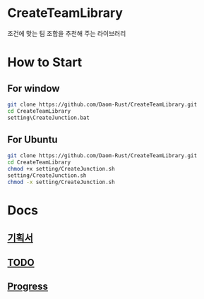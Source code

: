 # CreateTeamLibrary
조건에 맞는 팀 조합을 추천해 주는 라이브러리

# How to Start

## For window
```bash
git clone https://github.com/Daom-Rust/CreateTeamLibrary.git
cd CreateTeamLibrary
setting\CreateJunction.bat
```

## For Ubuntu
```bash
git clone https://github.com/Daom-Rust/CreateTeamLibrary.git
cd CreateTeamLibrary
chmod +x setting/CreateJunction.sh
setting/CreateJunction.sh
chmod -x setting/CreateJunction.sh
```
# Docs
## [기획서](https://github.com/Daom-Rust/CreateTeamLibrary/blob/main/docs/%EA%B8%B0%ED%9A%8D%EC%84%9C.md)

## [TODO](https://github.com/Daom-Rust/CreateTeamLibrary/blob/main/docs/TODO.md)

## [Progress](https://github.com/orgs/Daom-Rust/projects/2/views/1)
